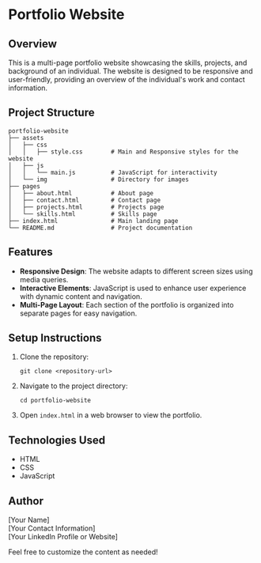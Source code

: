 # Portfolio Website

## Overview
This is a multi-page portfolio website showcasing the skills, projects, and background of an individual. The website is designed to be responsive and user-friendly, providing an overview of the individual's work and contact information.

## Project Structure
```
portfolio-website
├── assets
│   ├── css
│   │   ├── style.css        # Main and Responsive styles for the website
│   ├── js
│   │   └── main.js          # JavaScript for interactivity
│   └── img                  # Directory for images
├── pages
│   ├── about.html           # About page
│   ├── contact.html         # Contact page
│   ├── projects.html        # Projects page
│   └── skills.html          # Skills page
├── index.html               # Main landing page
└── README.md                # Project documentation
```

## Features
- **Responsive Design**: The website adapts to different screen sizes using media queries.
- **Interactive Elements**: JavaScript is used to enhance user experience with dynamic content and navigation.
- **Multi-Page Layout**: Each section of the portfolio is organized into separate pages for easy navigation.

## Setup Instructions
1. Clone the repository:
   ```
   git clone <repository-url>
   ```
2. Navigate to the project directory:
   ```
   cd portfolio-website
   ```
3. Open `index.html` in a web browser to view the portfolio.

## Technologies Used
- HTML
- CSS
- JavaScript

## Author
[Your Name]  
[Your Contact Information]  
[Your LinkedIn Profile or Website]  

Feel free to customize the content as needed!